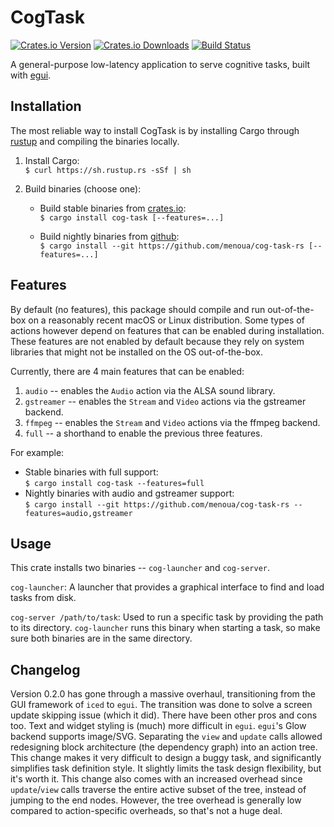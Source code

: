 # CogTask

[![Crates.io Version](https://img.shields.io/crates/v/cog-task.svg)](https://crates.io/crates/cog-task)
[![Crates.io Downloads](https://img.shields.io/crates/d/cog-task.svg)](https://crates.io/crates/cog-task)
[![Build Status](https://github.com/menoua/cog-task-rs/workflows/CI/badge.svg)](https://github.com/menoua/cog-task-rs/actions)

A general-purpose low-latency application to serve cognitive tasks, built with [egui](https://github.com/emilk/egui).

## Installation

The most reliable way to install CogTask is by installing Cargo through [rustup](https://rustup.rs/) and compiling the binaries locally.

1. Install Cargo:<br>
```$ curl https://sh.rustup.rs -sSf | sh```

2. Build binaries (choose one):
   - Build stable binaries from [crates.io](https://crates.io/crates/cog-task):<br>
   ```$ cargo install cog-task [--features=...]```
   
   - Build nightly binaries from [github](https://github.com/menoua/cog-task-rs):<br>
   ```$ cargo install --git https://github.com/menoua/cog-task-rs [--features=...]```

## Features

By default (no features), this package should compile and run out-of-the-box on a reasonably recent macOS or Linux distribution. Some types of actions however depend on features that can be enabled during installation. These features are not enabled by default because they rely on system libraries that might not be installed on the OS out-of-the-box.

Currently, there are 4 main features that can be enabled:
1. `audio` -- enables the `Audio` action via the ALSA sound library.
2. `gstreamer` -- enables the `Stream` and `Video` actions via the gstreamer backend.
3. `ffmpeg` -- enables the `Stream` and `Video` actions via the ffmpeg backend.
4. `full` -- a shorthand to enable the previous three features.

For example:
- Stable binaries with full support:<br>
```$ cargo install cog-task --features=full```
- Nightly binaries with audio and gstreamer support:<br>
```$ cargo install --git https://github.com/menoua/cog-task-rs --features=audio,gstreamer```

## Usage

This crate installs two binaries -- `cog-launcher` and `cog-server`.

`cog-launcher`: A launcher that provides a graphical interface to find and load tasks from disk.

`cog-server /path/to/task`: Used to run a specific task by providing the path to its directory. `cog-launcher` runs this binary when starting a task, so make sure both binaries are in the same directory.

## Changelog

Version 0.2.0 has gone through a massive overhaul, transitioning from the GUI framework of `iced` to `egui`. The transition was done to solve a screen update skipping issue (which it did). There have been other pros and cons too. Text and widget styling is (much) more difficult in `egui`. `egui`'s Glow backend supports image/SVG. Separating the `view` and `update` calls allowed redesigning block architecture (the dependency graph) into an action tree. This change makes it very difficult to design a buggy task, and significantly simplifies task definition style. It slightly limits the task design flexibility, but it's worth it. This change also comes with an increased overhead since `update`/`view` calls traverse the entire active subset of the tree, instead of jumping to the end nodes. However, the tree overhead is generally low compared to action-specific overheads, so that's not a huge deal.
